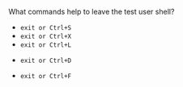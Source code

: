 What commands help to leave the test user shell?

* `exit or Ctrl+S`
* `exit or Ctrl+X`
* `exit or Ctrl+L`
+ `exit or Ctrl+D`
* `exit or Ctrl+F`
